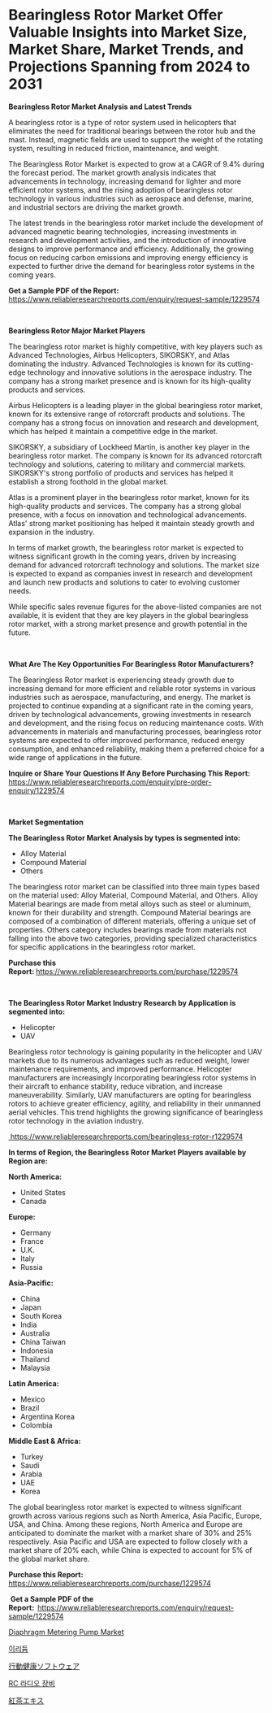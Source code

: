 <p><h1>Bearingless Rotor Market Offer Valuable Insights into Market Size, Market Share, Market Trends, and Projections Spanning from 2024 to 2031</h1></p><p><strong>Bearingless Rotor Market Analysis and Latest Trends</strong></p>
<p><p>A bearingless rotor is a type of rotor system used in helicopters that eliminates the need for traditional bearings between the rotor hub and the mast. Instead, magnetic fields are used to support the weight of the rotating system, resulting in reduced friction, maintenance, and weight.</p><p>The Bearingless Rotor Market is expected to grow at a CAGR of 9.4% during the forecast period. The market growth analysis indicates that advancements in technology, increasing demand for lighter and more efficient rotor systems, and the rising adoption of bearingless rotor technology in various industries such as aerospace and defense, marine, and industrial sectors are driving the market growth.</p><p>The latest trends in the bearingless rotor market include the development of advanced magnetic bearing technologies, increasing investments in research and development activities, and the introduction of innovative designs to improve performance and efficiency. Additionally, the growing focus on reducing carbon emissions and improving energy efficiency is expected to further drive the demand for bearingless rotor systems in the coming years.</p></p>
<p><strong>Get a Sample PDF of the Report:&nbsp;</strong> <a href="https://www.reliableresearchreports.com/enquiry/request-sample/1229574">https://www.reliableresearchreports.com/enquiry/request-sample/1229574</a></p>
<p>&nbsp;</p>
<p><strong>Bearingless Rotor Major Market Players</strong></p>
<p><p>The bearingless rotor market is highly competitive, with key players such as Advanced Technologies, Airbus Helicopters, SIKORSKY, and Atlas dominating the industry. Advanced Technologies is known for its cutting-edge technology and innovative solutions in the aerospace industry. The company has a strong market presence and is known for its high-quality products and services. </p><p>Airbus Helicopters is a leading player in the global bearingless rotor market, known for its extensive range of rotorcraft products and solutions. The company has a strong focus on innovation and research and development, which has helped it maintain a competitive edge in the market.</p><p>SIKORSKY, a subsidiary of Lockheed Martin, is another key player in the bearingless rotor market. The company is known for its advanced rotorcraft technology and solutions, catering to military and commercial markets. SIKORSKY's strong portfolio of products and services has helped it establish a strong foothold in the global market.</p><p>Atlas is a prominent player in the bearingless rotor market, known for its high-quality products and services. The company has a strong global presence, with a focus on innovation and technological advancements. Atlas' strong market positioning has helped it maintain steady growth and expansion in the industry.</p><p>In terms of market growth, the bearingless rotor market is expected to witness significant growth in the coming years, driven by increasing demand for advanced rotorcraft technology and solutions. The market size is expected to expand as companies invest in research and development and launch new products and solutions to cater to evolving customer needs.</p><p>While specific sales revenue figures for the above-listed companies are not available, it is evident that they are key players in the global bearingless rotor market, with a strong market presence and growth potential in the future.</p></p>
<p>&nbsp;</p>
<p><strong>What Are The Key Opportunities For Bearingless Rotor Manufacturers?</strong></p>
<p><p>The Bearingless Rotor market is experiencing steady growth due to increasing demand for more efficient and reliable rotor systems in various industries such as aerospace, manufacturing, and energy. The market is projected to continue expanding at a significant rate in the coming years, driven by technological advancements, growing investments in research and development, and the rising focus on reducing maintenance costs. With advancements in materials and manufacturing processes, bearingless rotor systems are expected to offer improved performance, reduced energy consumption, and enhanced reliability, making them a preferred choice for a wide range of applications in the future.</p></p>
<p><strong>Inquire or Share Your Questions If Any Before Purchasing This Report:</strong> <a href="https://www.reliableresearchreports.com/enquiry/pre-order-enquiry/1229574">https://www.reliableresearchreports.com/enquiry/pre-order-enquiry/1229574</a></p>
<p>&nbsp;</p>
<p><strong>Market Segmentation</strong></p>
<p><strong>The Bearingless Rotor Market Analysis by types is segmented into:</strong></p>
<p><ul><li>Alloy Material</li><li>Compound Material</li><li>Others</li></ul></p>
<p><p>The bearingless rotor market can be classified into three main types based on the material used: Alloy Material, Compound Material, and Others. Alloy Material bearings are made from metal alloys such as steel or aluminum, known for their durability and strength. Compound Material bearings are composed of a combination of different materials, offering a unique set of properties. Others category includes bearings made from materials not falling into the above two categories, providing specialized characteristics for specific applications in the bearingless rotor market.</p></p>
<p><strong>Purchase this Report:&nbsp;</strong><a href="https://www.reliableresearchreports.com/purchase/1229574">https://www.reliableresearchreports.com/purchase/1229574</a></p>
<p>&nbsp;</p>
<p><strong>The Bearingless Rotor Market Industry Research by Application is segmented into:</strong></p>
<p><ul><li>Helicopter</li><li>UAV</li></ul></p>
<p><p>Bearingless rotor technology is gaining popularity in the helicopter and UAV markets due to its numerous advantages such as reduced weight, lower maintenance requirements, and improved performance. Helicopter manufacturers are increasingly incorporating bearingless rotor systems in their aircraft to enhance stability, reduce vibration, and increase maneuverability. Similarly, UAV manufacturers are opting for bearingless rotors to achieve greater efficiency, agility, and reliability in their unmanned aerial vehicles. This trend highlights the growing significance of bearingless rotor technology in the aviation industry.</p></p>
<p><a href="https://www.reliableresearchreports.com/bearingless-rotor-r1229574">&nbsp;https://www.reliableresearchreports.com/bearingless-rotor-r1229574</a></p>
<p><strong>In terms of Region, the Bearingless Rotor Market Players available by Region are:</strong></p>
<p>
    <p> <strong> North America: </strong>
        <ul>
            <li>United States</li>
            <li>Canada</li>
        </ul>
        </p> 
    <p> <strong> Europe: </strong>
        <ul>
            <li>Germany</li>
            <li>France</li>
            <li>U.K.</li>
            <li>Italy</li>
            <li>Russia</li>
        </ul>
        </p> 
    <p> <strong> Asia-Pacific: </strong>
        <ul>
            <li>China</li>
            <li>Japan</li>
            <li>South Korea</li>
            <li>India</li>
            <li>Australia</li>
            <li>China Taiwan</li>
            <li>Indonesia</li>
            <li>Thailand</li>
            <li>Malaysia</li>
        </ul>
        </p> 
    <p> <strong> Latin America: </strong>
        <ul>
            <li>Mexico</li>
            <li>Brazil</li>
            <li>Argentina Korea</li>
            <li>Colombia</li>
        </ul>
        </p> 
    <p> <strong> Middle East & Africa: </strong>
        <ul>
            <li>Turkey</li>
            <li>Saudi</li>
            <li>Arabia</li>
            <li>UAE</li>
            <li>Korea</li>
        </ul>
    </p>
    </p>
<p><p>The global bearingless rotor market is expected to witness significant growth across various regions such as North America, Asia Pacific, Europe, USA, and China. Among these regions, North America and Europe are anticipated to dominate the market with a market share of 30% and 25% respectively. Asia Pacific and USA are expected to follow closely with a market share of 20% each, while China is expected to account for 5% of the global market share.</p></p>
<p><strong>Purchase this Report: </strong><a href="https://www.reliableresearchreports.com/purchase/1229574">https://www.reliableresearchreports.com/purchase/1229574</a></p>
<p>&nbsp;<strong>Get a Sample PDF of the Report:&nbsp;&nbsp;</strong><a href="https://www.reliableresearchreports.com/enquiry/request-sample/1229574">https://www.reliableresearchreports.com/enquiry/request-sample/1229574</a></p>
<p><strong></strong></p>
<p><p><a href="https://github.com/NorbertYates/Market-Research-Report-List-4/blob/main/diaphragm-metering-pump-market.md">Diaphragm Metering Pump Market</a></p><p><a href="https://medium.com/@londonacobson5656/%EC%95%84%EC%9D%B4%EB%A6%AC%EB%93%90-%EC%8B%9C%EC%9E%A5-%EA%B7%9C%EB%AA%A8%EB%8A%94-%EA%B8%80%EB%A1%9C%EB%B2%8C-%EC%82%B0%EC%97%85%EC%97%90%EC%84%9C-%EC%B5%9C%EC%83%81%EC%9D%98-%EB%A7%88%EC%BC%80%ED%8C%85-%EC%B1%84%EB%84%90%EC%9D%84-%EB%B3%B4%EC%97%AC%EC%A4%8D%EB%8B%88%EB%8B%A4-0149b396830f">이리듐</a></p><p><a href="https://medium.com/@drewosciski565654/%E8%A1%8C%E5%8B%95%E5%81%A5%E5%BA%B7%E3%82%BD%E3%83%95%E3%83%88%E3%82%A6%E3%82%A7%E3%82%A2%E5%B8%82%E5%A0%B4%E3%81%AE%E3%83%A1%E3%83%88%E3%83%AA%E3%82%AF%E3%82%B9%E3%82%92%E8%A7%A3%E8%AA%AD%E3%81%99%E3%82%8B-%E5%B8%82%E5%A0%B4%E3%82%B7%E3%82%A7%E3%82%A2-%E3%83%88%E3%83%AC%E3%83%B3%E3%83%89-%E6%88%90%E9%95%B7%E3%83%91%E3%82%BF%E3%83%BC%E3%83%B3-e2acfede8509">行動健康ソフトウェア</a></p><p><a href="https://medium.com/@maryamsipes/rc-%EB%9D%BC%EB%94%94%EC%98%A4-%EC%9E%A5%EB%B9%84-%EC%8B%9C%EC%9E%A5-%EC%A0%84%EB%A7%9D-%EC%82%B0%EC%97%85-%EA%B0%9C%EC%9A%94-%EB%B0%8F-%EC%98%88%EC%B8%A1-2024%EB%85%84%EB%B6%80%ED%84%B0-2031%EB%85%84%EA%B9%8C%EC%A7%80-552338530631">RC 라디오 장비</a></p><p><a href="https://medium.com/@jaylonlesch1993/%E7%B4%85%E8%8C%B6%E3%82%A8%E3%82%AD%E3%82%B9%E3%81%AE%E5%B8%82%E5%A0%B4%E5%88%86%E6%9E%90-%E3%81%9D%E3%81%AEcagr-%E5%B8%82%E5%A0%B4%E3%82%BB%E3%82%B0%E3%83%A1%E3%83%B3%E3%83%86%E3%83%BC%E3%82%B7%E3%83%A7%E3%83%B3-%E3%81%8A%E3%82%88%E3%81%B3%E3%82%B0%E3%83%AD%E3%83%BC%E3%83%90%E3%83%AB%E7%94%A3%E6%A5%AD%E6%A6%82%E8%A6%81-6c64345b7a40">紅茶エキス</a></p></p>